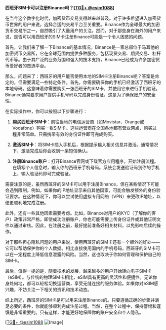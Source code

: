 **西班牙SIM卡可以注册Binance吗？[[TG💪+ @esim1088](https://t.me/s/esim1088)]**

在当今这个数字化时代，加密货币交易变得越来越普及。对于许多希望进入加密货币世界的用户来说，选择合适的交易平台至关重要。Binance作为全球最大的加密货币交易所之一，自然吸引了大量用户的关注。然而，对于那些身在海外的用户来说，是否可以用西班牙的SIM卡注册Binance可能是一个令人困惑的问题。

首先，让我们来了解一下Binance的基本情况。Binance是一家总部位于马耳他的加密货币交易所，它在全球范围内提供多种服务，包括现货交易、期货交易、杠杆代币等。由于其广泛的业务范围和强大的技术支持，Binance已经成为许多加密货币爱好者的首选平台。

那么，问题来了：西班牙的用户能否使用本地的SIM卡注册Binance呢？答案是肯定的，但需要满足一些特定条件。首先，你需要确保你的手机已经激活了西班牙的本地号码。这意味着你需要购买一张西班牙的SIM卡，并使用它来进行手机验证。Binance通常要求用户提供手机号码以完成身份验证，这是为了确保账户的安全性。

在实际操作中，你可以按照以下步骤进行：

1. **购买西班牙SIM卡**：前往当地的电信运营商（如Movistar、Orange或Vodafone）购买一张SIM卡。这些运营商在全国各地都有营业网点，购买过程非常简单。只需携带有效的身份证件即可完成购买。

2. **激活SIM卡**：将SIM卡插入手机后，根据提示输入相关信息并激活。通常情况下，激活完成后你会收到一条短信确认。

3. **注册Binance账户**：打开Binance官网或下载官方应用程序，开始注册流程。在填写个人信息时，输入你的西班牙手机号码。系统会发送验证码到你的手机上，输入验证码即可完成验证。

需要注意的是，虽然西班牙的SIM卡可以用于注册Binance，但在某些情况下可能会遇到限制。例如，如果你的IP地址显示来自其他国家，可能会触发额外的身份验证要求。在这种情况下，你可以尝试使用虚拟专用网络（VPN）来更改IP地址，以便更顺利地完成注册。

此外，还有一些其他因素需要考虑。比如，Binance对用户的KYC（了解你的客户）政策非常严格。即使成功注册账户，你也可能需要上传身份证件或其他证明文件以通过审核。因此，在注册之前，最好提前准备好相关材料，以免影响后续的操作。

对于那些担心隐私问题的用户来说，使用西班牙的SIM卡还有一个额外的好处——它可以帮助保护你的个人数据。相比直接使用国内的手机号码，西班牙的SIM卡可以在一定程度上降低信息泄露的风险。当然，这也取决于你如何管理和保护自己的SIM卡。

最后，值得一提的是，随着技术的发展，越来越多的用户开始转向电子SIM卡（eSIM）。与传统的物理SIM卡相比，eSIM具有更高的灵活性和便捷性。无论你身处何地，都可以轻松切换运营商，享受无缝连接的服务体验。如果你对eSIM感兴趣，不妨关注一下相关的资讯和技术动态。

综上所述，西班牙的SIM卡是可以用来注册Binance的。只要遵循正确的步骤并满足必要的条件，你就能够顺利完成注册过程。当然，在整个过程中，保持警惕和谨慎是非常重要的。只有这样，才能更好地保障你的账户安全和个人隐私。

[[TG💪+ @esim1088](https://t.me/s/esim1088) ![Image](https://i.postimg.cc/4NQfJmqS/Snipaste-2025-05-13-00-14-12.png)]